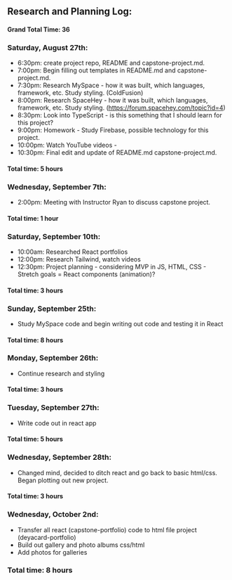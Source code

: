 ## Research and Planning Log:
#### Grand Total Time: 36

### Saturday, August 27th: 
* 6:30pm: create project repo, README and capstone-project.md.
* 7:00pm: Begin filling out templates in README.md and capstone-project.md.
* 7:30pm: Research MySpace - how it was built, which languages, framework, etc. Study styling. (ColdFusion)
* 8:00pm: Research SpaceHey - how it was built, which languages, framework, etc. Study styling. (https://forum.spacehey.com/topic?id=4)
* 8:30pm: Look into TypeScript - is this something that I should learn for this project?
* 9:00pm: Homework - Study Firebase, possible technology for this project.
* 10:00pm: Watch YouTube videos - 
* 10:30pm: Final edit and update of README.md capstone-project.md.
#### Total time: 5 hours


### Wednesday, September 7th:
* 2:00pm: Meeting with Instructor Ryan to discuss capstone project.
#### Total time: 1 hour


### Saturday, September 10th:
* 10:00am: Researched React portfolios
* 12:00pm: Research Tailwind, watch videos
* 12:30pm: Project planning - considering MVP in JS, HTML, CSS - Stretch goals = React components (animation)?
#### Total time: 3 hours


### Sunday, September 25th:
* Study MySpace code and begin writing out code and testing it in React
#### Total time: 8 hours


### Monday, September 26th:
* Continue research and styling
#### Total time: 3 hours


### Tuesday, September 27th:
* Write code out in react app
#### Total time: 5 hours


### Wednesday, September 28th:
* Changed mind, decided to ditch react and go back to basic html/css. Began plotting out new project.
#### Total time: 3 hours


### Wednesday, October 2nd:
* Transfer all react (capstone-portfolio) code to html file project (deyacard-portfolio) 
* Build out gallery and photo albums css/html
* Add photos for galleries
### Total time: 8 hours


